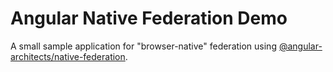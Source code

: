 # Angular Native Federation Demo

A small sample application for "browser-native" federation using [@angular-architects/native-federation](https://www.npmjs.com/package/@angular-architects/native-federation).
